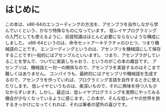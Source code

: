 # はじめに
この本は、x86-64のエンコーディングの方法を、アセンブラを自作しながら学んでいくという、かなり特殊なものになっています。
低レイヤプログラミングの入門としても使えるように、前提知識はほとんど必要にならないような構成にしました。
x86-64というのは、命令セットアーキテクチャのひとつ、つまり機械語のことです。
エンコーディングというのは、アセンブリを機械語にして保存することです(一般的にはアセンブルといいます)。
つまり、アセンブラがしていることを学んで、ついでに実装しちゃおう、というのがこの本の趣旨です。
アセンブリは、機械語と一対一の関係なので、アセンブラを実装するのはそこまで難しくはありません。
コンパイラも、最終的にはアセンブリや機械語を生成するので、アセンブラを作っていれば、プログラミング言語を自作するときに使えたりします。
低レイヤというものは、奥深いもので、それに興味を持つ人も少なからずいます。しかし、最近は、低レイヤプログラミングを実際にやってみる機会が少なくなっているように感じます。この本が、そんな低レイヤの世界を旅するきっかけになってくれれば、それは筆者の望外の喜びです。